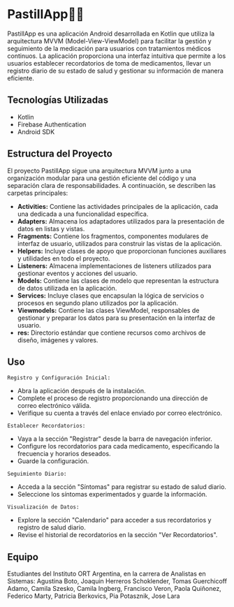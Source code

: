 # PastillApp💊📱
PastillApp es una aplicación Android desarrollada en Kotlin que utiliza la arquitectura MVVM (Model-View-ViewModel) para facilitar la gestión y seguimiento de la medicación para usuarios con tratamientos médicos continuos. La aplicación proporciona una interfaz intuitiva que permite a los usuarios establecer recordatorios de toma de medicamentos, llevar un registro diario de su estado de salud y gestionar su información de manera eficiente.

## Tecnologías Utilizadas
- Kotlin
- Firebase Authentication
- Android SDK

## Estructura del Proyecto
El proyecto PastillApp sigue una arquitectura MVVM junto a una organización modular para una gestión eficiente del código y una separación clara de responsabilidades. A continuación, se describen las carpetas principales:

- **Activities:** Contiene las actividades principales de la aplicación, cada una dedicada a una funcionalidad específica.
- **Adapters:** Almacena los adaptadores utilizados para la presentación de datos en listas y vistas.
- **Fragments:** Contiene los fragmentos, componentes modulares de interfaz de usuario, utilizados para construir las vistas de la aplicación.
- **Helpers:** Incluye clases de apoyo que proporcionan funciones auxiliares y utilidades en todo el proyecto.
- **Listeners:** Almacena implementaciones de listeners utilizados para gestionar eventos y acciones del usuario.
- **Models:** Contiene las clases de modelo que representan la estructura de datos utilizada en la aplicación.
- **Services:** Incluye clases que encapsulan la lógica de servicios o procesos en segundo plano utilizados por la aplicación.
- **Viewmodels:** Contiene las clases ViewModel, responsables de gestionar y preparar los datos para su presentación en la interfaz de usuario.
- **res:** Directorio estándar que contiene recursos como archivos de diseño, imágenes y valores.
## Uso
`Registro y Configuración Inicial:`
- Abra la aplicación después de la instalación.
- Complete el proceso de registro proporcionando una dirección de correo electrónico válida.
- Verifique su cuenta a través del enlace enviado por correo electrónico.
  
`Establecer Recordatorios:`
- Vaya a la sección "Registrar" desde la barra de navegación inferior.
- Configure los recordatorios para cada medicamento, especificando la frecuencia y horarios deseados.
- Guarde la configuración.
  
`Seguimiento Diario:`
- Acceda a la sección "Síntomas" para registrar su estado de salud diario.
- Seleccione los síntomas experimentados y guarde la información.
  
`Visualización de Datos:`
- Explore la sección "Calendario" para acceder a sus recordatorios y registro de salud diario.
- Revise el historial de recordatorios en la sección "Ver Recordatorios".

## Equipo
Estudiantes del Instituto ORT Argentina, en la carrera de Analistas en Sistemas: Agustina Boto, Joaquin Herreros Schoklender, Tomas Guerchicoff Adamo, Camila Szesko, Camila Ingberg, Francisco Veron, Paola Quiñonez, Federico Marty, Patricia Berkovics, Pia Potasznik, Jose Lara
